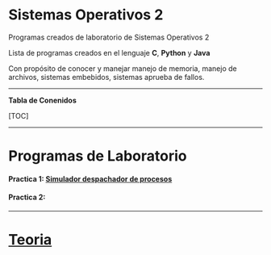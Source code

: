 # Sistemas Operativos 2

Programas creados de laboratorio de Sistemas Operativos 2


Lista de programas creados en el lenguaje **C**, **Python** y **Java**  

Con propósito de conocer y manejar manejo de memoria, manejo de archivos, sistemas embebidos, sistemas aprueba de fallos.


--------------


**Tabla de Conenidos**

[TOC]


--------------

# Programas de Laboratorio

#### Practica 1: [Simulador despachador de procesos](https://github.com/Fatake/SistemasOperativos2)

#### Practica 2:


--------------
# [Teoria](https://github.com/Fatake/SistemasOperativos2)
